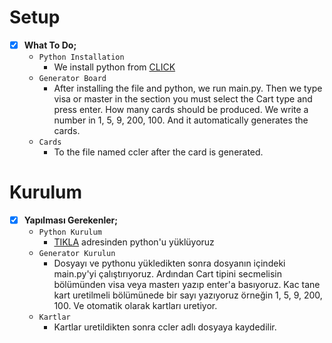 # Setup

 - [x] **What To Do;**
     * `Python Installation`
       * We install python from [CLICK](https://www.python.org/downloads/release/python-373/)
     * `Generator Board`
       * After installing the file and python, we run main.py. Then we type visa or master in the section you must select the Cart type and press enter. How many cards should be produced. We write a number in 1, 5, 9, 200, 100. And it automatically generates the cards.
     * `Cards`
       * To the file named ccler after the card is generated.

# Kurulum

 - [x] **Yapılması Gerekenler;**
     * `Python Kurulum`
       * [TIKLA](https://www.python.org/downloads/release/python-373/) adresinden python'u yüklüyoruz
     * `Generator Kurulun`
       * Dosyayı ve pythonu yükledikten sonra dosyanın içindeki main.py'yi çalıştırıyoruz. Ardından Cart tipini secmelisin bölümünden visa veya masterı yazıp enter'a basıyoruz. Kac tane kart uretilmeli bölümünede bir sayı yazıyoruz örneğin 1, 5, 9, 200, 100. Ve otomatik olarak kartları uretiyor.
     * `Kartlar`
       * Kartlar uretildikten sonra ccler adlı dosyaya kaydedilir.
